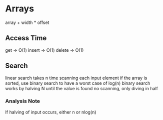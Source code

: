 # Arrays
array + width * offset

## Access Time
get => O(1)
insert => O(1)
delete => O(1)

## Search
linear search takes n time
    scanning each input element
if the array is sorted, use binary search to have a worst case of log(n)
    binary search works by halving N until the value is found
    no scanning, only diving in half

### Analysis Note
If halving of input occurs, either n or nlog(n)
